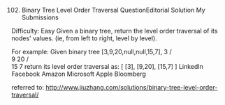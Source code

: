 102. Binary Tree Level Order Traversal  QuestionEditorial Solution  My Submissions

Difficulty: Easy
Given a binary tree, return the level order traversal of its nodes' values. (ie, from left to right, level by level).

For example:
Given binary tree [3,9,20,null,null,15,7],
    3
   / \
  9  20
    /  \
   15   7
return its level order traversal as:
[
  [3],
  [9,20],
  [15,7]
]
LinkedIn Facebook Amazon Microsoft Apple Bloomberg

referred to: http://www.jiuzhang.com/solutions/binary-tree-level-order-traversal/
